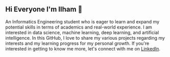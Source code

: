 ## Hi Everyone I'm Ilham 👋

An Informatics Engineering student who is eager to learn and expand my potential skills in terms of academics and real-world experience. I am interested in data science, machine learning, deep learning, and artificial intelligence. In this GitHub, I love to share my various projects regarding my interests and my learning progress for my personal growth. If you're interested in getting to know me more, let's connect with me on [LinkedIn](https://www.linkedin.com/in/milhamfachlevi/). 

<!--
**ilhamfachlevi/ilhamfachlevi** is a ✨ _special_ ✨ repository because its `README.md` (this file) appears on your GitHub profile.

Here are some ideas to get you started:

- 🔭 I’m currently working on ...
- 🌱 I’m currently learning ...
- 👯 I’m looking to collaborate on ...
- 🤔 I’m looking for help with ...
- 💬 Ask me about ...
- 📫 How to reach me: ...
- 😄 Pronouns: ...
- ⚡ Fun fact: ...
-->
